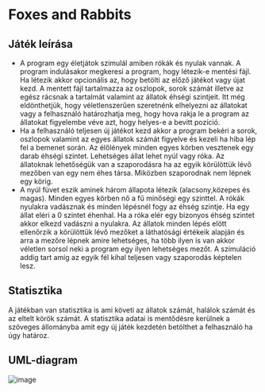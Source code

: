 # Foxes and Rabbits
## Játék leírása
- A program egy életjátok szimulál amiben rókák és nyulak vannak. A program indulásakor megkeresi a program, hogy létezik-e mentési fájl. Ha létezik akkor opcionális az, hogy betölti az előző játékot vagy újat kezd.
A mentett fájl tartalmazza az oszlopok, sorok számát illetve az egész rácsnak a tartalmát valamint az állatok éhségi szintjeit.
Itt még eldönthetjük, hogy véletlenszerűen szeretnénk elhelyezni az állatokat vagy a felhasználó határozhatja meg, hogy hova rakja le a program az állatokat figyelembe véve azt, hogy helyes-e a bevitt pozíció.
- Ha a felhasználó teljesen új játékot kezd akkor a program bekéri a sorok, oszlopok valamint az egyes állatok számát figyelve és kezeli ha hiba lép fel a bemenet során. Az élőlények minden egyes körben vesztenek egy darab éhségi szintet.
Lehetséges állat lehet nyúl vagy róka. Az állatoknak lehetőségük van a szaporodásra ha az egyik körülöttük lévő mezőben van egy nem éhes társa. Miközben szaporodnak nem lépnek egy körig.
- A nyúl füvet eszik aminek három állapota létezik (alacsony,közepes és magas). Minden egyes körben nő a fű minőségi egy szinttel.
A rókák nyulakra vadásznak és minden lépésnél fogy az éhség szintje. Ha egy állat eléri a 0 szintet éhenhal. Ha a róka elér egy bizonyos éhség szintet akkor elkezd vadászni a nyulakra. Az állatok minden lépés elött ellenőrzik a körülöttük lévő mezőket a láthatósági értékeik alapján és arra a mezőre lépnek amire lehetséges, ha több ilyen is van akkor véletlen sorsol neki a program egy ilyen lehetséges mezőt. A szimuláció addig tart amíg az egyik fél kihal teljesen vagy szaporodás képtelen lesz.

## Statisztika
A játékban van statisztika is ami követi az állatok számát, halálok számát és az eltelt körök számát. A statisztika adatai is mentődésre kerülnek a szöveges állományba amit egy új játék kezdetén betölthet a felhasználó ha úgy határoz.


 ## UML-diagram
![image](https://github.com/botikori/Foxes-And-Rabbits/assets/99285276/61b62ba7-f302-4e1c-bb7e-9cac052b9d49)
